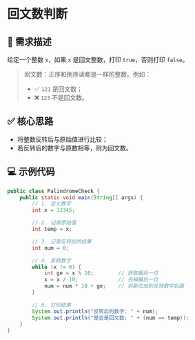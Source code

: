 # 回文数判断

## 📝 需求描述

给定一个整数 `x`，如果 `x` 是回文整数，打印 `true`，否则打印 `false`。

> 回文数：正序和倒序读都是一样的整数。例如：
> - ✅ `121` 是回文数；
> - ❌ `123` 不是回文数。

## ✅ 核心思路

- 将整数反转后与原始值进行比较；
- 若反转后的数字与原数相等，则为回文数。

## 💻 示例代码

```java
public class PalindromeCheck {
    public static void main(String[] args) {
        // 1. 定义数字
        int x = 12345;

        // 2. 记录原始值
        int temp = x;

        // 3. 记录反转后的结果
        int num = 0;

        // 4. 反转数字
        while (x != 0) {
            int ge = x % 10;        // 获取最后一位
            x = x / 10;             // 去掉最后一位
            num = num * 10 + ge;    // 将新位加到反转数字后面
        }

        // 5. 打印结果
        System.out.println("反转后的数字: " + num);
        System.out.println("是否是回文数: " + (num == temp));
    }
}
